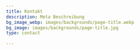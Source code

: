 ```yaml
---
title: Kontakt
description: Meta Beschreibung
bg_image_webp: images/backgrounds/page-title.webp
bg_image: images/backgrounds/page-title.jpg
type: contact

---
```

